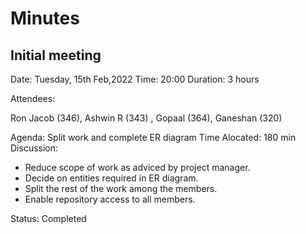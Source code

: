 # Minutes

## Initial meeting
Date: Tuesday, 15th Feb,2022
Time: 20:00
Duration: 3 hours

Attendees:

Ron Jacob (346), Ashwin R (343) , Gopaal (364), Ganeshan (320)

Agenda: Split work and complete ER diagram 
Time Alocated: 180 min
Discussion: 
- Reduce scope of work as adviced by project manager.
- Decide on entities required in ER diagram.
- Split the rest of the work among the members.
- Enable repository access to all members.

Status: Completed
